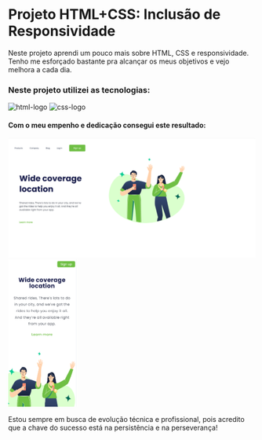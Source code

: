 <h1>Projeto HTML+CSS: Inclusão de Responsividade</h1>
<p>Neste projeto aprendi um pouco mais sobre HTML, CSS e responsividade. Tenho me esforçado bastante pra alcançar os meus objetivos e vejo melhora a cada dia.</p>
<h3>Neste projeto utilizei as tecnologias:</h3>
<p>
  <img width="70px" src="https://img.shields.io/badge/HTML5-E34F26?style=for-the-badge&logo=html5&logoColor=white" alt="html-logo"/>
  <img width="60px" src="https://img.shields.io/badge/CSS3-1572B6?style=for-the-badge&logo=css3&logoColor=white" alt="css-logo"/>
  
<h4>Com o meu empenho e dedicação consegui este resultado:</h4>

<img width="600px" src="https://github.com/ygoraxe/CSS/blob/main/img/desktop-coverage.png?raw=true"/> <img height="300px" src="https://github.com/ygoraxe/CSS/blob/main/img/mobile-coverage.png?raw=true"/>

<p>Estou sempre em busca de evolução técnica e profissional, pois acredito que a chave do sucesso está na persistência e na perseverança!</p>



